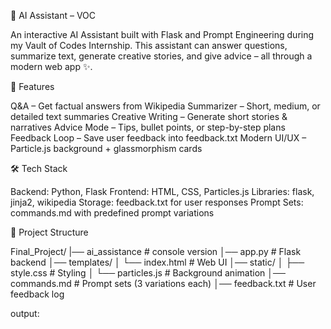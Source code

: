 🤖 AI Assistant – VOC

An interactive AI Assistant built with Flask and Prompt Engineering during my Vault of Codes Internship.
This assistant can answer questions, summarize text, generate creative stories, and give advice – all through a modern web app ✨.

📌 Features

Q&A – Get factual answers from Wikipedia
Summarizer – Short, medium, or detailed text summaries
Creative Writing – Generate short stories & narratives
Advice Mode – Tips, bullet points, or step-by-step plans
Feedback Loop – Save user feedback into feedback.txt
Modern UI/UX – Particle.js background + glassmorphism cards

🛠️ Tech Stack

Backend: Python, Flask
Frontend: HTML, CSS, Particles.js
Libraries: flask, jinja2, wikipedia
Storage: feedback.txt for user responses
Prompt Sets: commands.md with predefined prompt variations

📂 Project Structure

Final_Project/
|── ai_assistance           # console version
│── app.py                  # Flask backend
│── templates/
│    └── index.html         # Web UI
│── static/
│    ├── style.css          # Styling
│    └── particles.js       # Background animation
│── commands.md             # Prompt sets (3 variations each)
│── feedback.txt            # User feedback log

output:

